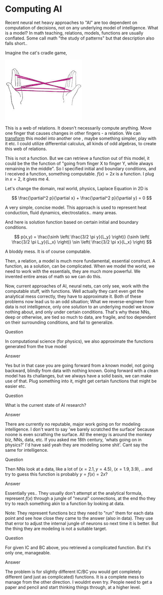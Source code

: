 # Computing AI

Recent neural net heavy approaches to "AI" are too dependent on
computation of decisions, not on any underlying model of intelligence.
What is a model? In math teaching, relations, models, functions are
usually conflated. Some call math "the study of patterns" but that
description also falls short..

Imagine the cat's cradle game,

![](cradle1.jpeg)

This is a web of relations. It doesn't necessarily compute anything.
Move one finger that causes changes in other fingers - a relation.
We can [transform](https://drive.google.com/uc?export=view&id=18Y1ZXPzI2nRrYyvjYNHiw7xG8cpWQNAU)
this model into another one , maybe something simpler, play with it etc.
I could utilize differential calculus, all kinds of odd algebras,
to create this web of relations.

This is not a function. But we can retrieve a function out of this
model, it could be the the function of "going from finger X to finger
Y, while always remaining in the middle". So I specified
initial and boundary conditions, and I received a function, something
computable. $f(x)=2x$ is a function. I plug in $x=2$, it gives me 4.

Let's change the domain, real world, physics, Laplace Equation in 2D
is

$$
\frac{\partial^2 p}{\partial x} + \frac{\partial^2 p}{\partial y}  = 0
$$

A very simple, concise model. This approach is used to represent heat
conduction, fluid dynamics, electrostatics.. many areas.

And here is  solution function based on certain initial and boundary conditions.

$$
p(x,y) =
\frac{\sinh \left( \frac{3/2 \pi y}{L_y}  \right)}
     {\sinh \left( \frac{3/2 \pi L_y}{L_x} \right)}
\sin \left( \frac{3/2 \pi x}{L_x}  \right)     
$$

A bloddy mess. It is of course computable.

Then, a relation, a model is much more fundamental, essential
construct. A function, as a solution, can be complicated. When we
model the world, we need to work with the essentials, they are much
more powerful. We invented entire areas of math so we can do this. 

Now, current approaches of AI, neural nets, can only see, work with
the computable stuff, with functions. Well actually they cant even get
the analytical mess correctly, they have to approximate it. Both of
these problems now lead us to an odd situation; What we
reverse-engineer from data is not intelligence, only one *solution* to
an underlying model we know nothing about, and only under certain
conditions. That's why these NNs, deep or otherwise, are tied so much
to data, are fragile, and too dependent on their surrounding
conditions, and fail to generalize.

Question

In computational science (for physics), we also approximate the
functions generated from the true model

Answer

Yes but in that case you are going forward from a known model, not
going backward, blindly from data with nothing known. Going forward
with a clean model has its challanges, but we always have a solid
basis, we can make use of that. Plug something into it, might get
certain functions that might be easier etc.

Question

What is the current state of AI research?

Answer

There are currently no reputable, major work going on for modeling
intelligence. I don't want to say 'we barely scratched the surface'
because noone is even scrathing the surface. All the energy is around
the monkey biz, NNs, data, etc. If you asked me 18th century, 'whats
going on in physics?' I'd have said yeah they are modeling some shit'.
Cant say the same for intelligence.

Question

Then NNs look at a data, like a lot of $(x=2.1,y=4.5)$, $(x=1.9,3.9)$, ..
and try to guess this function is probably $y = f(x) = 2x$?

Answer

Essentially yes.. They usually don't attempt at the analytical formula,
represent $f(x)$ through a jungle of "neural" connections, at the end
tho they try to reach something akin to a function by looking at data.

Note: They represent functions bcz they need to "run" them for each
data point and see how close they came to the answer (also in data).
They use that error to adjust the internal jungle of neurons so next
time it is better. But the thing they are modeling is not a suitable
target.

Question

For given IC and BC above, you retrieved a complicated function. But
it's only one, manageable.

Answer

The problem is for slightly different IC/BC you would get completely
different (and just as complicated) functions. It is a complete mess
to manage from the other direction.  I wouldnt even try. People need
to get a paper and pencil and start thinking things through, at a
higher level.


